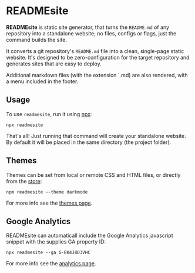 # READMEsite

**READMEsite** is static site generator, that turns the `README.md` of any repository into a standalone website;
no files, configs or flags, just the command builds the site.

It converts a git repository's `README.md` file into a clean, single-page static website.
It's designed to be zero-configuration for the target repository and generates sites that are easy to deploy.

Additional markdown files (with the extension `.md) are also rendered, with a menu included in the footer.


## Usage

To use `readmesite`, run it using [npx](https://docs.npmjs.com/cli/v8/commands/npx):

```
npx readmesite
```

That's all! Just running that command will create your standalone website.
By default it will be placed in the same directory (the project folder).

## Themes

Themes can be set from local or remote CSS and HTML files, or directly from the [store](https://store.readme.site/):

```
npm readmesite --theme darkmode
```

For more info see the [themes page](/themes).


## Google Analytics

READMEsite can automaticall include the Google Analytics javascript snippet with the supplies GA property ID:

```
npx readmesite --ga G-EK4J8D3VHC
```

For more info see the [analytics page](/analytics).
